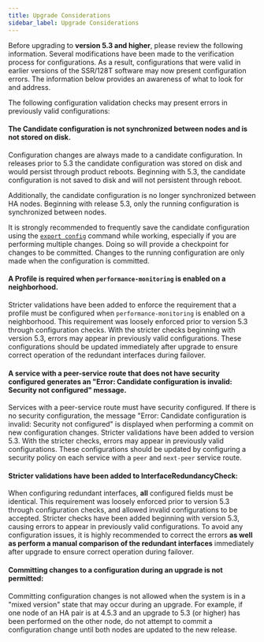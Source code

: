```yaml
---
title: Upgrade Considerations
sidebar_label: Upgrade Considerations
---
```

Before upgrading to **version 5.3 and higher**, please review the following information. Several modifications have been made to the verification process for configurations. As a result, configurations that were valid in earlier versions of the SSR/128T software may now present configuration errors. The information below provides an awareness of what to look for and address. 

The following configuration validation checks may present errors in previously valid configurations:

#### The Candidate configuration is not synchronized between nodes and is not stored on disk.

Configuration changes are always made to a candidate configuration. In releases prior to 5.3 the candidate configuration was stored on disk and would persist through product reboots. Beginning with 5.3, the candidate configuration is not saved to disk and will not persistent through reboot. 

Additionally, the candidate configuration is no longer synchronized between HA nodes. Beginning with release 5.3, only the running configuration is synchronized between nodes. 

It is strongly recommended to frequently save the candidate configuration using the [`export config`](cli_reference.md/#export-config) command while working, especially if you are performing multiple changes. Doing so will provide a checkpoint for changes to be committed. Changes to the running configuration are only made when the configuration is committed.  

#### A Profile is required when `performance-monitoring` is enabled on a neighborhood. 

Stricter validations have been added to enforce the requirement that a profile must be configured when `performance-monitoring` is enabled on a neighborhood. This requirement was loosely enforced prior to version 5.3 through configuration checks. With the stricter checks beginning with version 5.3, errors may appear in previously valid configurations. These configurations should be updated immediately after upgrade to ensure correct operation of the redundant interfaces during failover.

#### A service with a peer-service route that does not have security configured generates an "Error: Candidate configuration is invalid: Security not configured" message.

Services with a peer-service route must have security configured. If there is no security configuration, the message "Error: Candidate configuration is invalid: Security not configured" is displayed when performing a commit on new configuration changes. Stricter validations have been added to version 5.3. With the stricter checks, errors may appear in previously valid configurations. These configurations should be updated by configuring a security policy on each service with a `peer` and `next-peer` service route.

#### Stricter validations have been added to InterfaceRedundancyCheck: 

When configuring redundant interfaces, **all** configured fields must be identical. This requirement was loosely enforced prior to version 5.3 through configuration checks, and allowed invalid configurations to be accepted. Stricter checks have been added beginning with version 5.3, causing errors to appear in previously valid configurations. To avoid any configuration issues, it is highly recommended to correct the errors **as well as perform a manual comparison of the redundant interfaces** immediately after upgrade to ensure correct operation during failover.

#### Committing changes to a configuration during an upgrade is not permitted: 

Committing configuration changes is not allowed when the system is in a "mixed version" state that may occur during an upgrade. For example, if one node of an HA pair is at 4.5.3 and an upgrade to 5.3 (or higher) has been performed on the other node, do not attempt to commit a configuration change until both nodes are updated to the new release.

